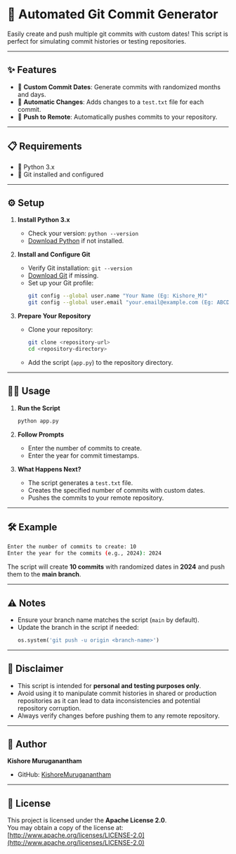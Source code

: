 # 🚀 Automated Git Commit Generator  

Easily create and push multiple git commits with custom dates! This script is perfect for simulating commit histories or testing repositories.  

---

## ✨ Features  

- 📅 **Custom Commit Dates**: Generate commits with randomized months and days.  
- 📝 **Automatic Changes**: Adds changes to a `test.txt` file for each commit.  
- 🔗 **Push to Remote**: Automatically pushes commits to your repository.  

---

## 📋 Requirements  

- 🐍 Python 3.x  
- 🔧 Git installed and configured  

---

## ⚙️ Setup  

1. **Install Python 3.x**  
   - Check your version: `python --version`  
   - [Download Python](https://www.python.org/) if not installed.  

2. **Install and Configure Git**  
   - Verify Git installation: `git --version`  
   - [Download Git](https://git-scm.com/) if missing.  
   - Set up your Git profile:  
     ```bash
     git config --global user.name "Your Name (Eg: Kishore_M)"
     git config --global user.email "your.email@example.com (Eg: ABCD@gmail.com)"
     ```  

3. **Prepare Your Repository**  
   - Clone your repository:  
     ```bash
     git clone <repository-url>
     cd <repository-directory>
     ```  
   - Add the script (`app.py`) to the repository directory.  

---

## 🚴‍♂️ Usage  

1. **Run the Script**  
   ```bash
   python app.py
   ```  
   
2. **Follow Prompts**  
   - Enter the number of commits to create.  
   - Enter the year for commit timestamps.  

3. **What Happens Next?**  
   - The script generates a `test.txt` file.  
   - Creates the specified number of commits with custom dates.  
   - Pushes the commits to your remote repository.  

---

## 🛠 Example  

```bash
Enter the number of commits to create: 10  
Enter the year for the commits (e.g., 2024): 2024  
```  

The script will create **10 commits** with randomized dates in **2024** and push them to the **main branch**.  

---

## ⚠️ Notes  

- Ensure your branch name matches the script (`main` by default).  
- Update the branch in the script if needed:  
  ```python
  os.system('git push -u origin <branch-name>')
  ```  

---

## 🛑 Disclaimer  

- This script is intended for **personal and testing purposes only**.  
- Avoid using it to manipulate commit histories in shared or production repositories as it can lead to data inconsistencies and potential repository corruption.  
- Always verify changes before pushing them to any remote repository.  

---

## 👤 Author  

**Kishore Muruganantham**  
- GitHub: [KishoreMuruganantham](https://github.com/KishoreMuruganantham)  

---

## 📜 License  

This project is licensed under the **Apache License 2.0**.  
You may obtain a copy of the license at:  
[http://www.apache.org/licenses/LICENSE-2.0](http://www.apache.org/licenses/LICENSE-2.0)  
